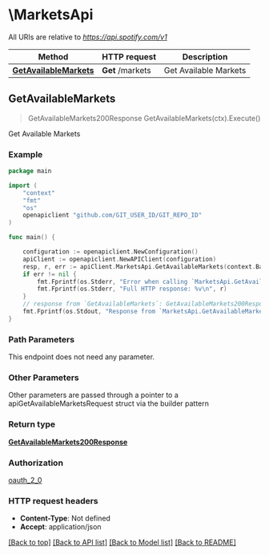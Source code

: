 # \MarketsApi

All URIs are relative to *https://api.spotify.com/v1*

Method | HTTP request | Description
------------- | ------------- | -------------
[**GetAvailableMarkets**](MarketsApi.md#GetAvailableMarkets) | **Get** /markets | Get Available Markets 



## GetAvailableMarkets

> GetAvailableMarkets200Response GetAvailableMarkets(ctx).Execute()

Get Available Markets 



### Example

```go
package main

import (
    "context"
    "fmt"
    "os"
    openapiclient "github.com/GIT_USER_ID/GIT_REPO_ID"
)

func main() {

    configuration := openapiclient.NewConfiguration()
    apiClient := openapiclient.NewAPIClient(configuration)
    resp, r, err := apiClient.MarketsApi.GetAvailableMarkets(context.Background()).Execute()
    if err != nil {
        fmt.Fprintf(os.Stderr, "Error when calling `MarketsApi.GetAvailableMarkets``: %v\n", err)
        fmt.Fprintf(os.Stderr, "Full HTTP response: %v\n", r)
    }
    // response from `GetAvailableMarkets`: GetAvailableMarkets200Response
    fmt.Fprintf(os.Stdout, "Response from `MarketsApi.GetAvailableMarkets`: %v\n", resp)
}
```

### Path Parameters

This endpoint does not need any parameter.

### Other Parameters

Other parameters are passed through a pointer to a apiGetAvailableMarketsRequest struct via the builder pattern


### Return type

[**GetAvailableMarkets200Response**](GetAvailableMarkets200Response.md)

### Authorization

[oauth_2_0](../README.md#oauth_2_0)

### HTTP request headers

- **Content-Type**: Not defined
- **Accept**: application/json

[[Back to top]](#) [[Back to API list]](../README.md#documentation-for-api-endpoints)
[[Back to Model list]](../README.md#documentation-for-models)
[[Back to README]](../README.md)

